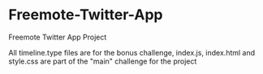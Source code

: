 # Freemote-Twitter-App
Freemote Twitter App Project

All timeline.type files are for the bonus challenge, index.js, index.html and style.css are part of the "main" challenge for the project
